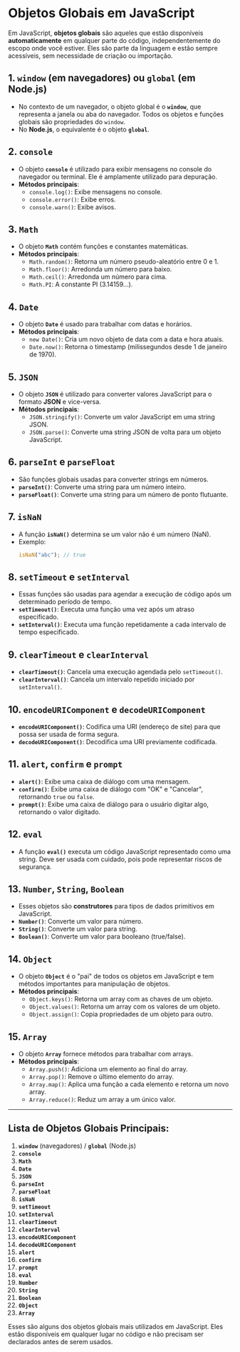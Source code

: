 # Objetos Globais em JavaScript

Em JavaScript, **objetos globais** são aqueles que estão disponíveis **automaticamente** em qualquer parte do código, independentemente do escopo onde você estiver. Eles são parte da linguagem e estão sempre acessíveis, sem necessidade de criação ou importação.

## 1. `window` (em navegadores) ou `global` (em Node.js)
   - No contexto de um navegador, o objeto global é o **`window`**, que representa a janela ou aba do navegador. Todos os objetos e funções globais são propriedades do `window`.
   - No **Node.js**, o equivalente é o objeto **`global`**.

## 2. `console`
   - O objeto **`console`** é utilizado para exibir mensagens no console do navegador ou terminal. Ele é amplamente utilizado para depuração.
   - **Métodos principais**:
     - `console.log()`: Exibe mensagens no console.
     - `console.error()`: Exibe erros.
     - `console.warn()`: Exibe avisos.

## 3. `Math`
   - O objeto **`Math`** contém funções e constantes matemáticas.
   - **Métodos principais**:
     - `Math.random()`: Retorna um número pseudo-aleatório entre 0 e 1.
     - `Math.floor()`: Arredonda um número para baixo.
     - `Math.ceil()`: Arredonda um número para cima.
     - `Math.PI`: A constante PI (3.14159...).

## 4. `Date`
   - O objeto **`Date`** é usado para trabalhar com datas e horários.
   - **Métodos principais**:
     - `new Date()`: Cria um novo objeto de data com a data e hora atuais.
     - `Date.now()`: Retorna o timestamp (milissegundos desde 1 de janeiro de 1970).

## 5. `JSON`
   - O objeto **`JSON`** é utilizado para converter valores JavaScript para o formato **JSON** e vice-versa.
   - **Métodos principais**:
     - `JSON.stringify()`: Converte um valor JavaScript em uma string JSON.
     - `JSON.parse()`: Converte uma string JSON de volta para um objeto JavaScript.

## 6. `parseInt` e `parseFloat`
   - São funções globais usadas para converter strings em números.
   - **`parseInt()`**: Converte uma string para um número inteiro.
   - **`parseFloat()`**: Converte uma string para um número de ponto flutuante.

## 7. `isNaN`
   - A função **`isNaN()`** determina se um valor não é um número (NaN).
   - Exemplo:
     ```javascript
     isNaN("abc"); // true
     ```

## 8. `setTimeout` e `setInterval`
   - Essas funções são usadas para agendar a execução de código após um determinado período de tempo.
   - **`setTimeout()`**: Executa uma função uma vez após um atraso especificado.
   - **`setInterval()`**: Executa uma função repetidamente a cada intervalo de tempo especificado.

## 9. `clearTimeout` e `clearInterval`
   - **`clearTimeout()`**: Cancela uma execução agendada pelo `setTimeout()`.
   - **`clearInterval()`**: Cancela um intervalo repetido iniciado por `setInterval()`.

## 10. `encodeURIComponent` e `decodeURIComponent`
   - **`encodeURIComponent()`**: Codifica uma URI (endereço de site) para que possa ser usada de forma segura.
   - **`decodeURIComponent()`**: Decodifica uma URI previamente codificada.

## 11. `alert`, `confirm` e `prompt`
   - **`alert()`**: Exibe uma caixa de diálogo com uma mensagem.
   - **`confirm()`**: Exibe uma caixa de diálogo com "OK" e "Cancelar", retornando `true` ou `false`.
   - **`prompt()`**: Exibe uma caixa de diálogo para o usuário digitar algo, retornando o valor digitado.

## 12. `eval`
   - A função **`eval()`** executa um código JavaScript representado como uma string. Deve ser usada com cuidado, pois pode representar riscos de segurança.

## 13. `Number`, `String`, `Boolean`
   - Esses objetos são **construtores** para tipos de dados primitivos em JavaScript.
   - **`Number()`**: Converte um valor para número.
   - **`String()`**: Converte um valor para string.
   - **`Boolean()`**: Converte um valor para booleano (true/false).

## 14. `Object`
   - O objeto **`Object`** é o "pai" de todos os objetos em JavaScript e tem métodos importantes para manipulação de objetos.
   - **Métodos principais**:
     - `Object.keys()`: Retorna um array com as chaves de um objeto.
     - `Object.values()`: Retorna um array com os valores de um objeto.
     - `Object.assign()`: Copia propriedades de um objeto para outro.

## 15. `Array`
   - O objeto **`Array`** fornece métodos para trabalhar com arrays.
   - **Métodos principais**:
     - `Array.push()`: Adiciona um elemento ao final do array.
     - `Array.pop()`: Remove o último elemento do array.
     - `Array.map()`: Aplica uma função a cada elemento e retorna um novo array.
     - `Array.reduce()`: Reduz um array a um único valor.

---

## Lista de Objetos Globais Principais:

1. **`window`** (navegadores) / **`global`** (Node.js)
2. **`console`**
3. **`Math`**
4. **`Date`**
5. **`JSON`**
6. **`parseInt`**
7. **`parseFloat`**
8. **`isNaN`**
9. **`setTimeout`**
10. **`setInterval`**
11. **`clearTimeout`**
12. **`clearInterval`**
13. **`encodeURIComponent`**
14. **`decodeURIComponent`**
15. **`alert`**
16. **`confirm`**
17. **`prompt`**
18. **`eval`**
19. **`Number`**
20. **`String`**
21. **`Boolean`**
22. **`Object`**
23. **`Array`**

Esses são alguns dos objetos globais mais utilizados em JavaScript. Eles estão disponíveis em qualquer lugar no código e não precisam ser declarados antes de serem usados.
